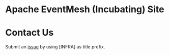 # Apache EventMesh (Incubating) Site

# Contact Us
Submit an [issue](https://github.com/apache/incubator-eventmesh/issues/new/choose) by using [INFRA] as title prefix.
